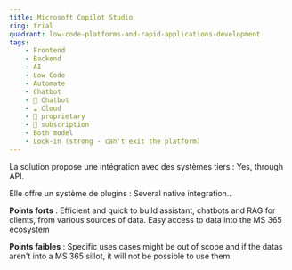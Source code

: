 ```yaml
---
title: Microsoft Copilot Studio
ring: trial
quadrant: low-code-platforms-and-rapid-applications-development
tags:
    - Frontend
    - Backend
    - AI
    - Low Code
    - Automate
    - Chatbot
    - 💬 Chatbot
    - ☁️ Cloud
    - 🔐 proprietary
    - 🔁 subscription
    - Both model
    - Lock-in (strong - can't exit the platform)
---
```


La solution propose une intégration avec des systèmes tiers : Yes, through API.

Elle offre un système de plugins : Several native integration..

**Points forts** : Efficient and quick to build assistant, chatbots and RAG for clients, from various sources of data. Easy access to data into the MS 365 ecosystem

**Points faibles** : Specific uses cases might be out of scope and if the datas aren't into a MS 365 sillot, it will not be possible to use them.
